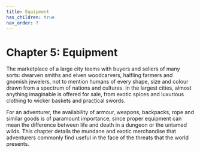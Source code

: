 ```yaml
---
title: Equipment
has_children: true
nav_order: 7
---
```


# Chapter 5: Equipment
The marketplace of a large city teems with buyers and sellers of many sorts: dwarven smiths and elven woodcarvers, halfling farmers and gnomish jewelers, not to mention humans of every shape, size and colour drawn from a spectrum of nations and cultures. In the largest cities, almost anything imaginable is offered for sale, from exotic spices and luxurious clothing to wicker baskets and practical swords.

For an adventurer, the availability of armour, weapons, backpacks, rope and similar goods is of paramount importance, since proper equipment can mean the difference between life and death in a dungeon or the untamed wilds. This chapter details the mundane and exotic merchandise that adventurers commonly find useful in the face of the threats that the world presents.
